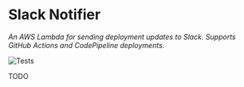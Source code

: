 # Slack Notifier

_An AWS Lambda for sending deployment updates to Slack._
_Supports GitHub Actions and CodePipeline deployments._

![Tests](https://github.com/agendrix/slack-notifier/workflows/Tests/badge.svg?branch=main)

TODO
